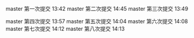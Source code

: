 master 第一次提交 13:42
master 第二次提交 14:45
master 第三次提交 13:49

master 第四次提交 13:57
master 第五次提交 14:04
master 第六次提交 14:08
master 第七次提交 14:12
master 第八次提交 14:13
